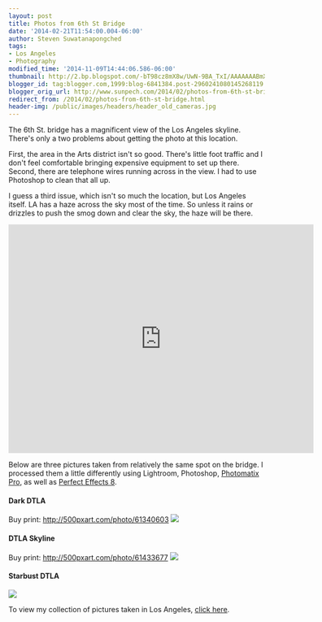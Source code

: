 ```yaml
---
layout: post
title: Photos from 6th St Bridge
date: '2014-02-21T11:54:00.004-06:00'
author: Steven Suwatanapongched
tags:
- Los Angeles
- Photography
modified_time: '2014-11-09T14:44:06.586-06:00'
thumbnail: http://2.bp.blogspot.com/-bT98cz8mX8w/UwN-9BA_TxI/AAAAAAABmX0/2Xwn6zJ6qss/s600/2014-02-15+at+19-45-14.jpg
blogger_id: tag:blogger.com,1999:blog-6841384.post-2960241080145268119
blogger_orig_url: http://www.sunpech.com/2014/02/photos-from-6th-st-bridge.html
redirect_from: /2014/02/photos-from-6th-st-bridge.html
header-img: /public/images/headers/header_old_cameras.jpg
---
```


The 6th St. bridge has a magnificent view of the Los Angeles skyline. There's only a two problems about getting the photo at this location.

First, the area in the Arts district isn't so good. There's little foot traffic and I don't feel comfortable bringing expensive equipment to set up there. Second, there are telephone wires running across in the view. I had to use Photoshop to clean that all up.

I guess a third issue, which isn't so much the location, but Los Angeles itself. LA has a haze across the sky most of the time. So unless it rains or drizzles to push the smog down and clear the sky, the haze will be there.

<div class="video-container"><iframe frameborder="0" height="450" src="https://www.google.com/maps/embed?pb=!1m18!1m12!1m3!1d13224.820164932837!2d-118.22861110000002!3d34.0386111!2m3!1f0!2f0!3f0!3m2!1i1024!2i768!4f13.1!3m3!1m2!1s0x0%3A0x0!2zMzTCsDAyJzE5LjAiTiAxMTjCsDEzJzQzLjAiVw!5e0!3m2!1sen!2sus!4v1393003150078" style="border: 0;" width="600"></iframe></div>

Below are three pictures taken from relatively the same spot on the bridge. I processed them a little differently using Lightroom, Photoshop, <a href="http://www.hdrsoft.com/">Photomatix Pro</a>, as well as <a href="http://www.ononesoftware.com/products/effects8/">Perfect Effects 8</a>.

#### Dark DTLA
Buy print: <a href="http://500pxart.com/photo/61340603">http://500pxart.com/photo/61340603</a>
<a href="http://2.bp.blogspot.com/-bT98cz8mX8w/UwN-9BA_TxI/AAAAAAABmX0/2Xwn6zJ6qss/s600/2014-02-15+at+19-45-14.jpg" ><img border="0" src="http://2.bp.blogspot.com/-bT98cz8mX8w/UwN-9BA_TxI/AAAAAAABmX0/2Xwn6zJ6qss/s600/2014-02-15+at+19-45-14.jpg" /></a>

#### DTLA Skyline
Buy print: <a href="http://500pxart.com/photo/61433677">http://500pxart.com/photo/61433677</a>
<a href="http://4.bp.blogspot.com/-Dt6gpobxkb4/UwN-_Ot3FkI/AAAAAAABmYE/zfW6_txP7AM/s600/2014-02-15+at+20-08-49.jpg" ><img border="0" src="http://4.bp.blogspot.com/-Dt6gpobxkb4/UwN-_Ot3FkI/AAAAAAABmYE/zfW6_txP7AM/s600/2014-02-15+at+20-08-49.jpg"   /></a>

#### Starbust DTLA
<a href="http://2.bp.blogspot.com/-YEfS6a44_sY/UwN--Sj1i6I/AAAAAAABmX8/4Vp_CpPNNuQ/s600/2014-02-15+at+19-57-58.jpg" ><img border="0" src="http://2.bp.blogspot.com/-YEfS6a44_sY/UwN--Sj1i6I/AAAAAAABmX8/4Vp_CpPNNuQ/s600/2014-02-15+at+19-57-58.jpg"   /></a>

To view my collection of pictures taken in Los Angeles, <a href="https://plus.google.com/photos/101693597219413173200/albums/5971477409792464481">click here</a>.
